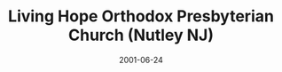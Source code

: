 ---
date: &id001 2001-06-24
end_date: null
location:
  address: null
  city: Nutley
  state: NJ
minister:
- end: 2000-01-01
  name: Douglas Watson
  start: 1996-01-01
  type: Evangelist
- end: 2005-02-27
  name: Patrick W. Malone
  start: 2001-01-01
  type: Pastor
ministers:
- Douglas Watson
- Patrick W. Malone
name: Living Hope Orthodox Presbyterian Church
names:
- end: 2001-06-24
  name: Living Hope Orthodox Presbyterian Chapel
  start: 1995-06-01
- end: 2005-02-27
  name: Living Hope Orthodox Presbyterian Church
  start: 2001-06-24
origination_date: *id001
raw_data: "NEW JERSEY Nutley\nLiving Hope Orthodox Presbyterian Chapel  (June 1995\u2013\
  June 24, 2001)\nLiving Hope Orthodox Presbyterian Church  (June 24, 2001\u2013February\
  \ 27, 2005)\nEvangelist: Douglas Watson, 1996\u20132000\nPastor: Patrick W. Malone,\
  \ 2001\u20135"
received_from: null
states:
- NJ
status:
  active: false
  end_date: 2005-02-27
  reason: null
  received_from: null
  withdrawal_to: null
title: Living Hope Orthodox Presbyterian Church (Nutley NJ)
year_established:
- 2001

---